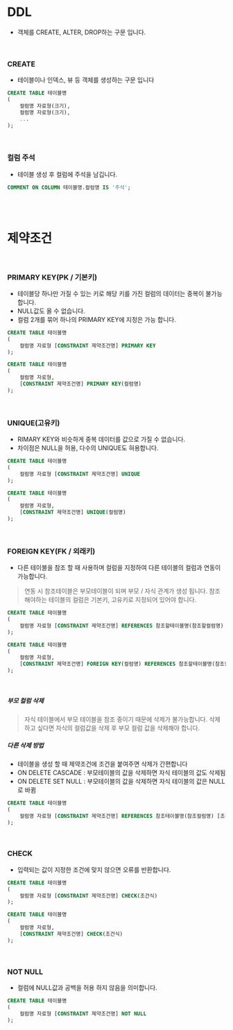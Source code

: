 # DDL
- 객체를 CREATE, ALTER, DROP하는 구문 입니다.

<br>

### CREATE
- 테이블이나 인덱스, 뷰 등 객체를 생성하는 구문 입니다
```sql
CREATE TABLE 테이블명
(
    컬럼명 자료형(크기),
    컬럼명 자료형(크기),
    ...
);
```

<br>

### 컬럼 주석
- 테이블 생성 후 컬럼에 주석을 남깁니다.
```sql
COMMENT ON COLUMN 테이블명.컬럼명 IS '주석';
```

<br>
<br>

# 제약조건

<br>

### PRIMARY KEY(PK / 기본키)
- 테이블당 하나만 가질 수 있는 키로 해당 키를 가진 컬럼의 데이터는 중복이 불가능합니다.
- NULL값도 올 수 없습니다.
- 컬럼 2개를 묶어 하나의 PRIMARY KEY에 지정은 가능 합니다.
```sql
CREATE TABLE 테이블명
(
    컬럼명 자료형 [CONSTRAINT 제약조건명] PRIMARY KEY
);

CREATE TABLE 테이블명
(
    컬럼명 자료형,
    [CONSTRAINT 제약조건명] PRIMARY KEY(컬럼명)
);
```

<br>

### UNIQUE(고유키)
- RIMARY KEY와 비슷하게 중복 데이터를 값으로 가질 수 없습니다.
- 차이점은 NULL을 허용, 다수의 UNIQUE도 혀용합니다.
```sql
CREATE TABLE 테이블명
(
    컬럼명 자료형 [CONSTRAINT 제약조건명] UNIQUE
);

CREATE TABLE 테이블명
(
    컬럼명 자료형,
    [CONSTRAINT 제약조건명] UNIQUE(컬럼명)
);
```

<br>

### FOREIGN KEY(FK / 외래키)
- 다른 테이블을 참조 할 때 사용하며 컬럼을 지정하여 다른 테이블의 컬럼과 연동이 가능합니다.
> 연동 시 참조테이블은 부모테이블이 되며 부모 / 자식 관계가 생성 됩니다.
> 참조해야하는 테이블의 컬럼은 기본키, 고유키로 지정되어 있어야 합니다.
```sql
CREATE TABLE 테이블명
(
    컬럼명 자료형 [CONSTRAINT 제약조건명] REFERENCES 참조할테이블명(참조할컬럼명)
);

CREATE TABLE 테이블명
(
    컬럼명 자료형,
    [CONSTRAINT 제약조건명] FOREIGN KEY(컬럼명) REFERENCES 참조할테이블명(참조할컬럼명)
);
```

<br>

##### 부모 컬럼 삭제
> 자식 테이블에서 부모 테이블을 참조 중이기 때문에 삭제가 불가능합니다.
> 삭제하고 싶다면 자식의 컬럼값을 삭제 후 부모 컬럼 값을 삭제해야 합니다.

##### 다른 삭제 방법
- 테이블을 생성 할 때 제약조건에 조건을 붙여주면 삭제가 간편합니다
- ON DELETE CASCADE : 부모테이블의 값을 삭제하면 자식 테이블의 값도 삭제됨
- ON DELETE SET NULL : 부모테이블의 값을 삭제하면 자식 테이블의 값은 NULL로 바뀜
```sql
CREATE TABLE 테이블명
(
    컬럼명 자료형 [CONSTRAINT 제약조건명] REFERENCES 참조테이블명(참조컬럼명) [조건]
);
```

<br>

### CHECK
- 입력되는 값이 지정한 조건에 맞지 않으면 오류를 반환합니다.
```sql
CREATE TABLE 테이블명
(
    컬럼명 자료형 [CONSTRAINT 제약조건명] CHECK(조건식)
);

CREATE TABLE 테이블명
(
    컬럼명 자료형,
    [CONSTRAINT 제약조건명] CHECK(조건식)
);
```

<br>

### NOT NULL
- 컬럼에 NULL값과 공백을 허용 하지 않음을 의미합니다.
```sql
CREATE TABLE 테이블명
(
    컬럼명 자료형 [CONSTRAINT 제약조건명] NOT NULL
);
```